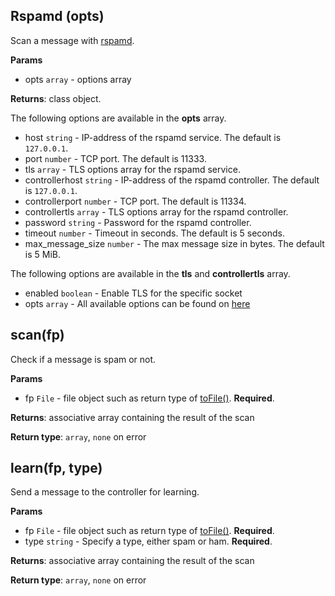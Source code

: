 ## Rspamd (opts)
Scan a message with [rspamd](https://www.rspamd.com/).

**Params**

- opts `array` - options array

**Returns**: class object.

The following options are available in the **opts** array.

- host `string` - IP-address of the rspamd service. The default is `127.0.0.1`.
- port `number` - TCP port. The default is 11333.
- tls `array` - TLS options array for the rspamd service.
- controllerhost `string` - IP-address of the rspamd controller. The default is `127.0.0.1`.
- controllerport `number` - TCP port. The default is 11334.
- controllertls `array` - TLS options array for the rspamd controller.
- password `string` - Password for the rspamd controller.
- timeout `number` - Timeout in seconds. The default is 5 seconds.
- max_message_size `number` - The max message size in bytes. The default is 5 MiB.

The following options are available in the **tls** and **controllertls** array.

- enabled `boolean` - Enable TLS for the specific socket
- opts `array` - All available options can be found on [here](http://docs.halon.se/hsl/functions.html?highlight=tlssocket#TLSSocket)

## scan(fp)
Check if a message is spam or not. 

**Params**

- fp `File` - file object such as return type of [toFile()](https://docs.halon.io/hsl/functions.html#MailMessage.toFile). **Required**.

**Returns**: associative array containing the result of the scan

**Return type**: `array`, `none` on error

## learn(fp, type)
Send a message to the controller for learning.

**Params**

- fp `File` - file object such as return type of [toFile()](https://docs.halon.io/hsl/functions.html#MailMessage.toFile). **Required**.
- type `string` - Specify a type, either spam or ham. **Required**.

**Returns**: associative array containing the result of the scan

**Return type**: `array`, `none` on error